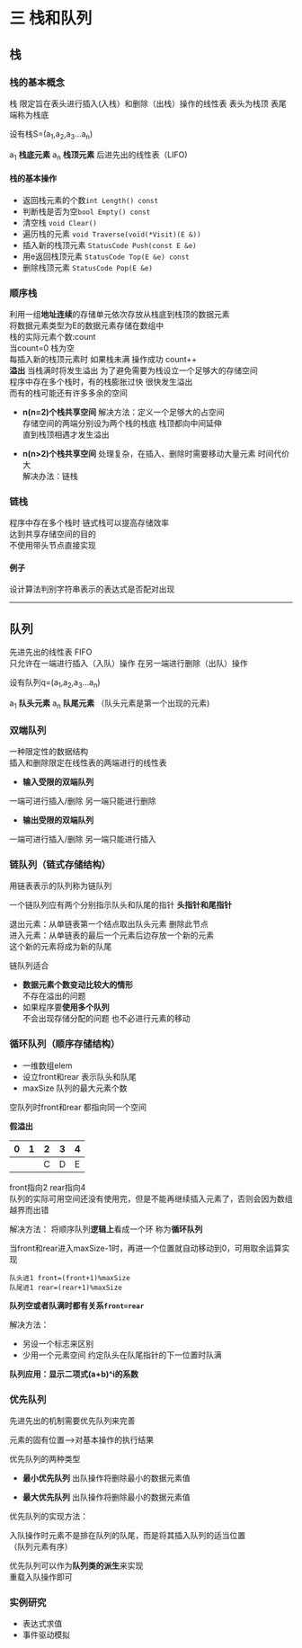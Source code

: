 # 三 栈和队列

## **栈**
### **栈的基本概念**
栈 限定旨在表头进行插入(入栈）和删除（出栈）操作的线性表
表头为栈顶 表尾端称为栈底

设有栈S=(a<sub>1</sub>,a<sub>2</sub>,a<sub>3</sub>...a<sub>n</sub>)

a<sub>1</sub> **栈底元素**
a<sub>n</sub> **栈顶元素**
后进先出的线性表（LIFO)

#### **栈的基本操作**
* 返回栈元素的个数`int Length() const`
* 判断栈是否为空`bool Empty() const`
* 清空栈 `void Clear()`
* 遍历栈的元素 `void Traverse(void(*Visit)(E &))`
* 插入新的栈顶元素 `StatusCode Push(const E &e)`
* 用e返回栈顶元素 `StatusCode Top(E &e) const`
* 删除栈顶元素 `StatusCode Pop(E &e)`

### **顺序栈**
利用一组**地址连续**的存储单元依次存放从栈底到栈顶的数据元素  
将数据元素类型为E的数据元素存储在数组中  
栈的实际元素个数:count  
当count=0 栈为空  
每插入新的栈顶元素时 如果栈未满 操作成功 count++  
**溢出**
当栈满时将发生溢出 为了避免需要为栈设立一个足够大的存储空间  
程序中存在多个栈时，有的栈膨胀过快 很快发生溢出  
而有的栈可能还有许多多余的空间  

* **n(n=2)个栈共享空间**
解决方法：定义一个足够大的占空间  
存储空间的两端分别设为两个栈的栈底 栈顶都向中间延伸  
直到栈顶相遇才发生溢出

* **n(n>2)个栈共享空间**
处理复杂，在插入、删除时需要移动大量元素 时间代价大  
解决办法：链栈  

### **链栈**

程序中存在多个栈时 链式栈可以提高存储效率   
达到共享存储空间的目的  
不使用带头节点直接实现  
#### 例子
设计算法判别字符串表示的表达式是否配对出现

***
## **队列**
先进先出的线性表 FIFO  
只允许在一端进行插入（入队）操作 在另一端进行删除（出队）操作  

设有队列q=(a<sub>1</sub>,a<sub>2</sub>,a<sub>3</sub>...a<sub>n</sub>)

a<sub>1</sub> **队头元素**
a<sub>n</sub> **队尾元素**
（队头元素是第一个出现的元素)

### **双端队列**
一种限定性的数据结构  
插入和删除限定在线性表的两端进行的线性表  
* **输入受限的双端队列**

一端可进行插入/删除 另一端只能进行删除

* **输出受限的双端队列**

一端可进行插入/删除 另一端只能进行插入

### **链队列**（链式存储结构）
用链表表示的队列称为链队列

一个链队列应有两个分别指示队头和队尾的指针
**头指针和尾指针**

退出元素：从单链表第一个结点取出队头元素 删除此节点  
进入元素：从单链表的最后一个元素后边存放一个新的元素   
这个新的元素将成为新的队尾  

链队列适合
* **数据元素个数变动比较大的情形**  
 不存在溢出的问题
* 如果程序要**使用多个队列**  
不会出现存储分配的问题 也不必进行元素的移动

### **循环队列**（顺序存储结构）
* 一维数组elem
* 设立front和rear 表示队头和队尾
* maxSize 队列的最大元素个数

空队列时front和rear 都指向同一个空间

**假溢出**

|0|1|2|3|4|
|--|--|--|--|--|
|  |  | C| D| E|

front指向2 rear指向4  
队列的实际可用空间还没有使用完，但是不能再继续插入元素了，否则会因为数组越界而出错  

解决方法：
将顺序队列**逻辑上**看成一个环 称为**循环队列**  

当front和rear进入maxSize-1时，再进一个位置就自动移动到0，可用取余运算实现  

```
队头进1 front=(front+1)%maxSize
队尾进1 rear=(rear+1)%maxSize
```

**队列空或者队满时都有关系`front=rear`**

解决方法：
* 另设一个标志来区别
* 少用一个元素空间 约定队头在队尾指针的下一位置时队满

**队列应用：显示二项式(a+b)^i的系数**

### **优先队列**
先进先出的机制需要优先队列来完善

元素的固有位置-->对基本操作的执行结果

优先队列的两种类型
* **最小优先队列** 出队操作将删除最小的数据元素值

* **最大优先队列** 出队操作将删除最小的数据元素值

优先队列的实现方法：

入队操作时元素不是排在队列的队尾，而是将其插入队列的适当位置  
（队列元素有序）  

优先队列可以作为**队列类的派生**来实现  
重载入队操作即可  

### **实例研究**
* 表达式求值
* 事件驱动模拟
